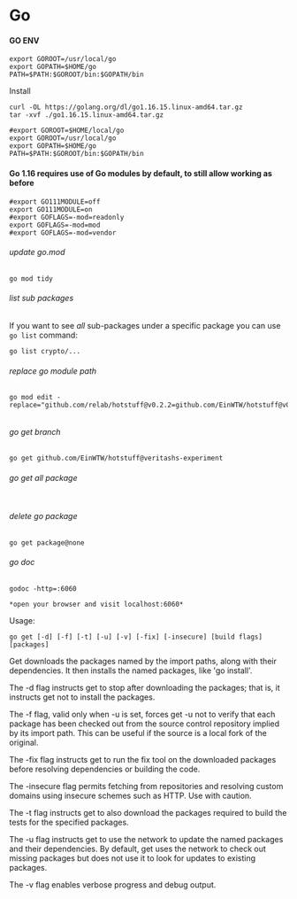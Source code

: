 # Go

#### GO ENV
```
export GOROOT=/usr/local/go
export GOPATH=$HOME/go
PATH=$PATH:$GOROOT/bin:$GOPATH/bin
```

Install

```
curl -OL https://golang.org/dl/go1.16.15.linux-amd64.tar.gz
tar -xvf ./go1.16.15.linux-amd64.tar.gz

#export GOROOT=$HOME/local/go
export GOROOT=/usr/local/go
export GOPATH=$HOME/go
PATH=$PATH:$GOROOT/bin:$GOPATH/bin

```



#### Go 1.16 requires use of Go modules by default, to still allow working as before

```
#export GO111MODULE=off
export GO111MODULE=on
#export GOFLAGS=-mod=readonly
export GOFLAGS=-mod=mod
#export GOFLAGS=-mod=vendor
```



###### update go.mod

```
go mod tidy
```

###### list sub packages

If you want to see *all* sub-packages under a specific package you can use `go list` command:

```golang
go list crypto/...
```

###### replace go module path

```golang
go mod edit -replace="github.com/relab/hotstuff@v0.2.2=github.com/EinWTW/hotstuff@v0.2.2"
```

###### 

###### go get branch

```
go get github.com/EinWTW/hotstuff@veritashs-experiment
```

###### go get all package

```

```



###### delete go package

```
go get package@none
```

###### go doc

```golang
godoc -http=:6060

*open your browser and visit localhost:6060*
```

Usage:

```golang
go get [-d] [-f] [-t] [-u] [-v] [-fix] [-insecure] [build flags] [packages]
```

Get downloads the packages named by the import paths, along with their dependencies. It then installs the named packages, like 'go install'.

The -d flag instructs get to stop after downloading the packages; that is, it instructs get not to install the packages.

The -f flag, valid only when -u is set, forces get -u not to verify that each package has been checked out from the source control repository implied by its import path. This can be useful if the source is a local fork of the original.

The -fix flag instructs get to run the fix tool on the downloaded packages before resolving dependencies or building the code.

The -insecure flag permits fetching from repositories and resolving custom domains using insecure schemes such as HTTP. Use with caution.

The -t flag instructs get to also download the packages required to build the tests for the specified packages.

The -u flag instructs get to use the network to update the named packages and their dependencies. By default, get uses the network to check out missing packages but does not use it to look for updates to existing packages.

The -v flag enables verbose progress and debug output.


